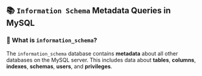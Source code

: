 
## 📚 `Information Schema` Metadata Queries in MySQL

### 🧠 What is `information_schema`?

The `information_schema` database contains **metadata** about all other databases on the MySQL server. This includes data about **tables**, **columns**, **indexes**, **schemas**, **users**, and **privileges**.
